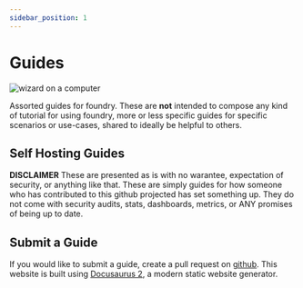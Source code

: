 ```yaml
---
sidebar_position: 1
---
```

# Guides

![wizard on a computer](/img/guide-wizard.png)

Assorted guides for foundry.  These are **not** intended to compose any kind of tutorial for using foundry, more or less specific guides for specific scenarios or use-cases, shared to ideally be helpful to others.

## Self Hosting Guides

**DISCLAIMER** These are presented as is with no warantee, expectation of security, or anything like that.  These are simply guides for how someone who has contributed to this github projected has set something up.  They do not come with security audits, stats, dashboards, metrics, or ANY promises of being up to date.


## Submit a Guide

If you would like to submit a guide, create a pull request on [github](https://github.com/adventurermonthly/adventurermonthly.com).  This website is built using [Docusaurus 2](https://docusaurus.io/), a modern static website generator.

